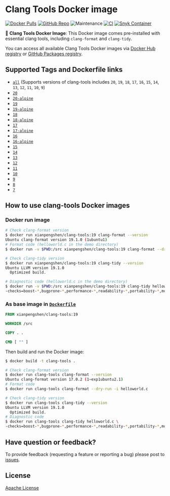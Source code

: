 # Clang Tools Docker image

[![Docker Pulls](https://img.shields.io/docker/pulls/xianpengshen/clang-tools)](https://hub.docker.com/r/xianpengshen/clang-tools)
[![GitHub Repo](https://img.shields.io/badge/GitHub%20Repo-URL-blue?logo=github)](https://github.com/cpp-linter/clang-tools-docker)
![Maintenance](https://img.shields.io/maintenance/yes/2025)
[![CI](https://github.com/cpp-linter/clang-tools-docker/actions/workflows/CI.yml/badge.svg)](https://github.com/cpp-linter/clang-tools-docker/actions/workflows/CI.yml)
[![Snyk Container](https://github.com/cpp-linter/clang-tools-docker/actions/workflows/snyk-container-analysis.yml/badge.svg)](https://github.com/cpp-linter/clang-tools-docker/actions/workflows/snyk-container-analysis.yml)

🐳 **Clang Tools Docker Image**: This Docker image comes pre-installed with essential clang tools, including `clang-format` and `clang-tidy`.

You can access all available  Clang Tools Docker images via [Docker Hub registry](https://hub.docker.com/r/xianpengshen/clang-tools) or [GitHub Packages registry](https://github.com/cpp-linter/clang-tools-docker/pkgs/container/clang-tools).

## Supported Tags and Dockerfile links

* [`all`](https://github.com/cpp-linter/clang-tools-docker/blob/master/Dockerfile.all) (Supports versions of clang-tools includes `20`, `19`, `18`, `17`, `16`, `15`, `14`, `13`, `12`, `11`, `10`, `9`)
* [`20`](https://github.com/cpp-linter/clang-tools-docker/blob/master/Dockerfile)
* [`20-alpine`](https://github.com/cpp-linter/clang-tools-docker/blob/master/Dockerfile.alpine)
* [`19`](https://github.com/cpp-linter/clang-tools-docker/blob/master/Dockerfile)
* [`19-alpine`](https://github.com/cpp-linter/clang-tools-docker/blob/master/Dockerfile.alpine)
* [`18`](https://github.com/cpp-linter/clang-tools-docker/blob/master/Dockerfile)
* [`18-alpine`](https://github.com/cpp-linter/clang-tools-docker/blob/master/Dockerfile.alpine)
* [`17`](https://github.com/cpp-linter/clang-tools-docker/blob/master/Dockerfile)
* [`17-alpine`](https://github.com/cpp-linter/clang-tools-docker/blob/master/Dockerfile.alpine)
* [`16`](https://github.com/cpp-linter/clang-tools-docker/blob/master/Dockerfile)
* [`16-alpine`](https://github.com/cpp-linter/clang-tools-docker/blob/master/Dockerfile.alpine)
* [`15`](https://github.com/cpp-linter/clang-tools-docker/blob/master/Dockerfile)
* [`14`](https://github.com/cpp-linter/clang-tools-docker/blob/master/Dockerfile)
* [`13`](https://github.com/cpp-linter/clang-tools-docker/blob/master/Dockerfile)
* [`12`](https://github.com/cpp-linter/clang-tools-docker/blob/master/Dockerfile)
* [`11`](https://github.com/cpp-linter/clang-tools-docker/blob/master/Dockerfile)
* [`10`](https://github.com/cpp-linter/clang-tools-docker/blob/master/Dockerfile)
* [`9`](https://github.com/cpp-linter/clang-tools-docker/blob/master/Dockerfile)
* [`8`](https://github.com/cpp-linter/clang-tools-docker/blob/master/Dockerfile)
* [`7`](https://github.com/cpp-linter/clang-tools-docker/blob/master/Dockerfile)

## How to use clang-tools Docker images

### Docker run image

```bash
# Check clang-format version
$ docker run xianpengshen/clang-tools:19 clang-format --version
Ubuntu clang-format version 19.1.0 (1ubuntu1)
# Format code (helloworld.c in the demo directory)
$ docker run -v $PWD:/src xianpengshen/clang-tools:19 clang-format --dry-run -i helloworld.c

# Check clang-tidy version
$ docker run xianpengshen/clang-tools:19 clang-tidy --version
Ubuntu LLVM version 19.1.0
  Optimized build.

# Diagnostic code (helloworld.c in the demo directory)
$ docker run -v $PWD:/src xianpengshen/clang-tools:19 clang-tidy helloworld.c \
-checks=boost-*,bugprone-*,performance-*,readability-*,portability-*,modernize-*,clang-analyzer-cplusplus-*,clang-analyzer-*,cppcoreguidelines-*
```

### As base image in [`Dockerfile`](https://github.com/cpp-linter/clang-tools-docker/blob/master/demo/Dockerfile)

```Dockerfile
FROM xianpengshen/clang-tools:19

WORKDIR /src

COPY . .

CMD [ "" ]
```

Then build and run the Docker image:

```bash
$ docker build -t clang-tools .

# Check clang-format version
$ docker run clang-tools clang-format --version
Ubuntu clang-format version 17.0.2 (1~exp1ubuntu2.1)
# Format code
$ docker run clang-tools clang-format --dry-run -i helloworld.c

# Check clang-tidy version
$ docker run clang-tools clang-tidy --version
Ubuntu LLVM version 19.1.0
  Optimized build.
# Diagnostic code
$ docker run clang-tools clang-tidy helloworld.c \
-checks=boost-*,bugprone-*,performance-*,readability-*,portability-*,modernize-*,clang-analyzer-cplusplus-*,clang-analyzer-*,cppcoreguidelines-*
```

## Have question or feedback?

To provide feedback (requesting a feature or reporting a bug) please post to [issues](https://github.com/cpp-linter/clang-tools-docker/issues).

## License

[Apache License](https://github.com/cpp-linter/clang-tools-docker/blob/master/LICENSE)
